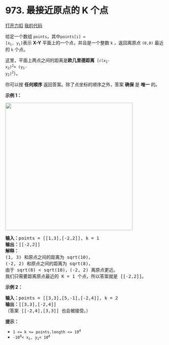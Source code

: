 # 973. 最接近原点的 K 个点

[打开力扣](https://leetcode.cn/problems/k-closest-points-to-origin) [我的代码](973.k_closest_points_to_origin.py)

给定一个数组 <code>points</code>，其中<code>points[i] = [x<sub>i</sub>, y<sub>i</sub>]</code>表示 <strong>X-Y</strong> 平面上的一个点，并且是一个整数 <code>k</code> ，返回离原点 <code>(0,0)</code> 最近的 <code>k</code> 个点。

这里，平面上两点之间的距离是<strong>欧几里德距离</strong>（<code>√(x<sub>1</sub>- x<sub>2</sub>)<sup>2</sup>+ (y<sub>1</sub>- y<sub>2</sub>)<sup>2</sup></code>）。

你可以按 <strong>任何顺序</strong> 返回答案。除了点坐标的顺序之外，答案 <strong>确保</strong> 是 <strong>唯一</strong> 的。



<strong>示例 1：</strong>

<img src="https://assets.leetcode.com/uploads/2021/03/03/closestplane1.jpg" style="height: 400px; width: 400px;" />

<pre>
<strong>输入：</strong>points = [[1,3],[-2,2]], k = 1
<strong>输出：</strong>[[-2,2]]
<strong>解释： </strong>
(1, 3) 和原点之间的距离为 sqrt(10)，
(-2, 2) 和原点之间的距离为 sqrt(8)，
由于 sqrt(8) < sqrt(10)，(-2, 2) 离原点更近。
我们只需要距离原点最近的 K = 1 个点，所以答案就是 [[-2,2]]。
</pre>

<strong>示例 2：</strong>

<pre>
<strong>输入：</strong>points = [[3,3],[5,-1],[-2,4]], k = 2
<strong>输出：</strong>[[3,3],[-2,4]]
（答案 [[-2,4],[3,3]] 也会被接受。）
</pre>



<strong>提示：</strong>

<ul>
	<li><code>1 <= k <= points.length <= 10<sup>4</sup></code></li>
	<li><code>-10<sup>4</sup>< x<sub>i</sub>, y<sub>i</sub>< 10<sup>4</sup></code></li>
</ul>
